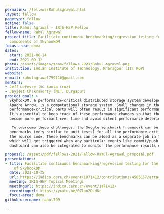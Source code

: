 ```yaml
---
permalink: /fellows/RahulAgrawal.html
layout: fellow
pagetype: fellow
active: false
title: Rahul Agrawal - IRIS-HEP Fellow
fellow-name: Rahul Agrawal
project_title: Facilitate continuous benchmarking/regression testing for the critical
  components of SkyhookDM
focus-area: doma
dates:
  start: 2021-06-14
  end: 2021-09-12
photo: /assets/images/team/fellows-2021/Rahul-Agrawal.png
institution: Indian Institute of Technology, Kharagpur (IIT KGP)
website:
e-mail: rahulagrawal799110@gmail.com
mentors:
- Jeff LeFevre (UC Santa Cruz)
- Jayjeet Chakraborty (NIT, Durgapur)
project_goal: >
  SkyhookDM, a performance-critical distributed storage system developed by embedding
  Apache Arrow, is a computational storage system. Small changes in the source code's
  performance-critical parts will often result in significant performance changes.
  It's essential to keep track of these performance changes so that the project can
  become more performant over time and avoid silent performance deterioration.

   To overcome these challenges, the Google benchmark framework can be used to create
  benchmarks (very similar to unit tests) for all the performance-critical parts of
  the source code. These benchmarks can be added as a separate job in the CI/CD pipeline,
  which will get triggered when any particular events like commit/push happen. A web
  dashboard can also be integrated to monitor the performance results of the CI tests.

proposal: /assets/pdf/fellows-2021/Fellow-Rahul-Agrawal_proposal.pdf
presentations:
- title: Facilitate continuous benchmarking/regression testing for the critical components
    of SkyhookDM
  date: 2021-10-25
  url: https://indico.cern.ch/event/1071412/contributions/4505157/attachments/2333884/3977791/Facilitate%20continuous%20benchmarking%20for%20the%20critical%20components%20of%20SkyhookDM.pptx.pdf
  meeting: IRIS-HEP Topical Meetings
  meetingurl: https://indico.cern.ch/event/1071412/
  recordingurl: https://youtu.be/0Z7an2D-dKc
  focus-area: doma
github-username: rahul799

---
```

